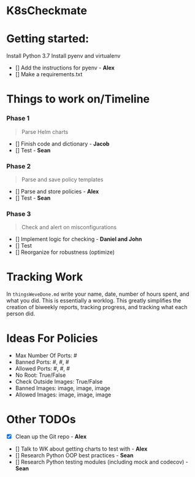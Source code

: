 # K8sCheckmate

# Getting started:
Install Python 3.7
Install pyenv and virtualenv 

- [] Add the instructions for pyenv - **Alex**
- [] Make a requirements.txt

# Things to work on/Timeline

### Phase 1
> Parse Helm charts
- [] Finish code and dictionary - **Jacob**
- [] Test - **Sean**

### Phase 2
> Parse and save policy templates
- [] Parse and store policies - **Alex**
- [] Test - **Sean**

### Phase 3
> Check and alert on misconfigurations 
- [] Implement logic for checking - **Daniel and John**
- [] Test 
- [] Reorganize for robustness (optimize)

# Tracking Work 

In `thingsWeveDone.md` write your name, date, number of hours spent, and what you did.
This is essentially a worklog.
This greatly simplifies the creation of biweekly reports, tracking progress, and tracking what each person did.

# Ideas For Policies

- Max Number Of Ports: #
- Banned Ports: #, #, #
- Allowed Ports: #, #, #
- No Root: True/False
- Check Outside Images: True/False
- Banned Images: image, image, image
- Allowed Images: image, image, image

# Other TODOs
- [x] Clean up the Git repo - **Alex**
- [] Talk to WK about getting charts to test with - **Alex**
- [] Research Python OOP best practices - **Sean**
- [] Research Python testing modules (including mock and codecov) - **Sean**
